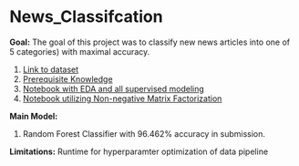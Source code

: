 # News_Classifcation
**Goal:** The goal of this project was to classify new news articles into one of 5 categories) with maximal accuracy. 

1. [Link to dataset](https://www.kaggle.com/competitions/learn-ai-bbc/data)
2. [Prerequisite Knowledge](https://nbviewer.org/github/kylenewm/News_Classifcation/blob/main/Prerequisite_Knowledge.ipynb#Prerequisite-Knowledge)
3. [Notebook with EDA and all supervised modeling](https://github.com/kylenewm/News_Classifcation/blob/main/BBC_News_Classification_final1.ipynb)
4. [Notebook utilizing Non-negative Matrix Factorization](https://github.com/kylenewm/News_Classifcation/blob/main/News_Classifcation_NMF.ipynb)

**Main Model:** 
1. Random Forest Classifier with 96.462% accuracy in submission.  

**Limitations:** Runtime for hyperparamter optimization of data pipeline
